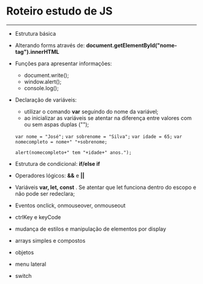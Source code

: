 # Roteiro estudo de JS
---

- Estrutura básica
- Alterando forms através de: **document.getElementById("nome-tag").innerHTML**
- Funções para apresentar informações:
   - document.write();
   - window.alert();
   - console.log();
 - Declaração de variáveis:
   - utilizar o comando **var** seguindo do nome da variável;
   - ao inicializar as variáveis se atentar na diferença entre valores com ou sem aspas duplas ("");

   `var nome = "José";`
`var sobrenome = "Silva";`
`var idade = 65;`
`var nomecompleto = nome+" "+sobrenome;`

   `alert(nomecompleto+" tem "+idade+" anos.");`

- Estrutura de condicional: **if/else if**
- Operadores lógicos: **&&** e **||**
- Variáveis **var, let, const** . Se atentar que let funciona dentro do escopo e não pode ser redeclara;
- Eventos onclick, onmouseover, onmouseout
- ctrlKey e keyCode
- mudança de estilos e manipulação de elementos por display
- arrays simples e compostos
- objetos
- menu lateral
- switch